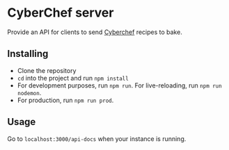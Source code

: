 # CyberChef server
Provide an API for clients to send [Cyberchef](https://gchq.github.io/CyberChef/) recipes to bake.

## Installing
- Clone the repository
- `cd` into the project and run `npm install`
- For development purposes, run `npm run`. For live-reloading, run `npm run nodemon`.
- For production, run `npm run prod`.

## Usage
Go to `localhost:3000/api-docs` when your instance is running.

